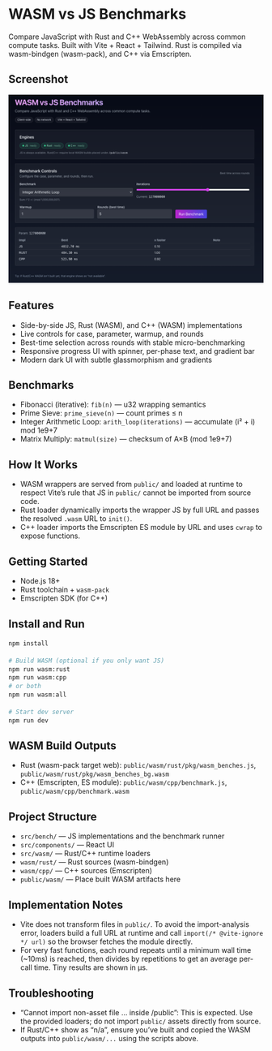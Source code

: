 # WASM vs JS Benchmarks

Compare JavaScript with Rust and C++ WebAssembly across common compute tasks. Built with Vite + React + Tailwind. Rust is compiled via wasm-bindgen (wasm-pack), and C++ via Emscripten.

## Screenshot

![App Screenshot](public/Screenshot.png)

## Features

- Side-by-side JS, Rust (WASM), and C++ (WASM) implementations
- Live controls for case, parameter, warmup, and rounds
- Best-time selection across rounds with stable micro-benchmarking
- Responsive progress UI with spinner, per-phase text, and gradient bar
- Modern dark UI with subtle glassmorphism and gradients

## Benchmarks

- Fibonacci (iterative): `fib(n)` — u32 wrapping semantics
- Prime Sieve: `prime_sieve(n)` — count primes ≤ n
- Integer Arithmetic Loop: `arith_loop(iterations)` — accumulate (i² + i) mod 1e9+7
- Matrix Multiply: `matmul(size)` — checksum of A×B (mod 1e9+7)

## How It Works

- WASM wrappers are served from `public/` and loaded at runtime to respect Vite’s rule that JS in `public/` cannot be imported from source code.
- Rust loader dynamically imports the wrapper JS by full URL and passes the resolved `.wasm` URL to `init()`.
- C++ loader imports the Emscripten ES module by URL and uses `cwrap` to expose functions.

## Getting Started

- Node.js 18+
- Rust toolchain + `wasm-pack`
- Emscripten SDK (for C++)

## Install and Run

```bash
npm install

# Build WASM (optional if you only want JS)
npm run wasm:rust
npm run wasm:cpp
# or both
npm run wasm:all

# Start dev server
npm run dev
```

## WASM Build Outputs

- Rust (wasm-pack target web): `public/wasm/rust/pkg/wasm_benches.js`, `public/wasm/rust/pkg/wasm_benches_bg.wasm`
- C++ (Emscripten, ES module): `public/wasm/cpp/benchmark.js`, `public/wasm/cpp/benchmark.wasm`

## Project Structure

- `src/bench/` — JS implementations and the benchmark runner
- `src/components/` — React UI
- `src/wasm/` — Rust/C++ runtime loaders
- `wasm/rust/` — Rust sources (wasm-bindgen)
- `wasm/cpp/` — C++ sources (Emscripten)
- `public/wasm/` — Place built WASM artifacts here

## Implementation Notes

- Vite does not transform files in `public/`. To avoid the import-analysis error, loaders build a full URL at runtime and call `import(/* @vite-ignore */ url)` so the browser fetches the module directly.
- For very fast functions, each round repeats until a minimum wall time (~10ms) is reached, then divides by repetitions to get an average per-call time. Tiny results are shown in µs.

## Troubleshooting

- “Cannot import non-asset file … inside /public”: This is expected. Use the provided loaders; do not import `public/` assets directly from source.
- If Rust/C++ show as “n/a”, ensure you’ve built and copied the WASM outputs into `public/wasm/...` using the scripts above.

